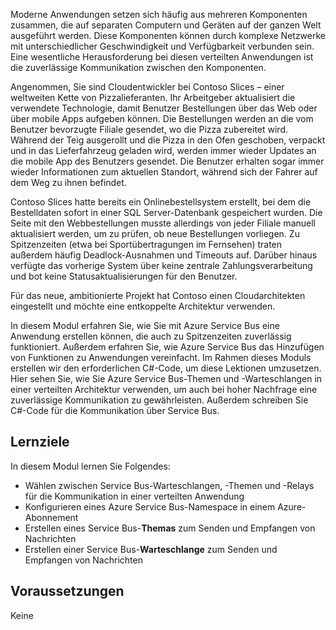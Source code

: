 Moderne Anwendungen setzen sich häufig aus mehreren Komponenten zusammen, die auf separaten Computern und Geräten auf der ganzen Welt ausgeführt werden. Diese Komponenten können durch komplexe Netzwerke mit unterschiedlicher Geschwindigkeit und Verfügbarkeit verbunden sein. Eine wesentliche Herausforderung bei diesen verteilten Anwendungen ist die zuverlässige Kommunikation zwischen den Komponenten.

Angenommen, Sie sind Cloudentwickler bei Contoso Slices – einer weltweiten Kette von Pizzalieferanten. Ihr Arbeitgeber aktualisiert die verwendete Technologie, damit Benutzer Bestellungen über das Web oder über mobile Apps aufgeben können. Die Bestellungen werden an die vom Benutzer bevorzugte Filiale gesendet, wo die Pizza zubereitet wird. Während der Teig ausgerollt und die Pizza in den Ofen geschoben, verpackt und in das Lieferfahrzeug geladen wird, werden immer wieder Updates an die mobile App des Benutzers gesendet. Die Benutzer erhalten sogar immer wieder Informationen zum aktuellen Standort, während sich der Fahrer auf dem Weg zu ihnen befindet.

Contoso Slices hatte bereits ein Onlinebestellsystem erstellt, bei dem die Bestelldaten sofort in einer SQL Server-Datenbank gespeichert wurden. Die Seite mit den Webbestellungen musste allerdings von jeder Filiale manuell aktualisiert werden, um zu prüfen, ob neue Bestellungen vorliegen. Zu Spitzenzeiten (etwa bei Sportübertragungen im Fernsehen) traten außerdem häufig Deadlock-Ausnahmen und Timeouts auf. Darüber hinaus verfügte das vorherige System über keine zentrale Zahlungsverarbeitung und bot keine Statusaktualisierungen für den Benutzer.

Für das neue, ambitionierte Projekt hat Contoso einen Cloudarchitekten eingestellt und möchte eine entkoppelte Architektur verwenden.

In diesem Modul erfahren Sie, wie Sie mit Azure Service Bus eine Anwendung erstellen können, die auch zu Spitzenzeiten zuverlässig funktioniert. Außerdem erfahren Sie, wie Azure Service Bus das Hinzufügen von Funktionen zu Anwendungen vereinfacht. Im Rahmen dieses Moduls erstellen wir den erforderlichen C#-Code, um diese Lektionen umzusetzen. Hier sehen Sie, wie Sie Azure Service Bus-Themen und -Warteschlangen in einer verteilten Architektur verwenden, um auch bei hoher Nachfrage eine zuverlässige Kommunikation zu gewährleisten. Außerdem schreiben Sie C#-Code für die Kommunikation über Service Bus.

## <a name="learning-objectives"></a>Lernziele

In diesem Modul lernen Sie Folgendes:

- Wählen zwischen Service Bus-Warteschlangen, -Themen und -Relays für die Kommunikation in einer verteilten Anwendung
- Konfigurieren eines Azure Service Bus-Namespace in einem Azure-Abonnement
- Erstellen eines Service Bus-**Themas** zum Senden und Empfangen von Nachrichten
- Erstellen einer Service Bus-**Warteschlange** zum Senden und Empfangen von Nachrichten

## <a name="prerequisites"></a>Voraussetzungen

Keine